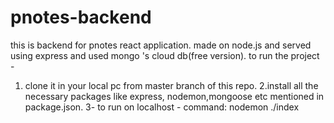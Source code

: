 # pnotes-backend
this is backend for pnotes react application. made on node.js and served using express and used mongo 's cloud db(free version).
to run the project - 
1. clone it in your local pc from master branch of this repo.
2.install all the necessary packages like express, nodemon,mongoose etc mentioned in package.json.
3- to run on localhost - command: nodemon ./index
